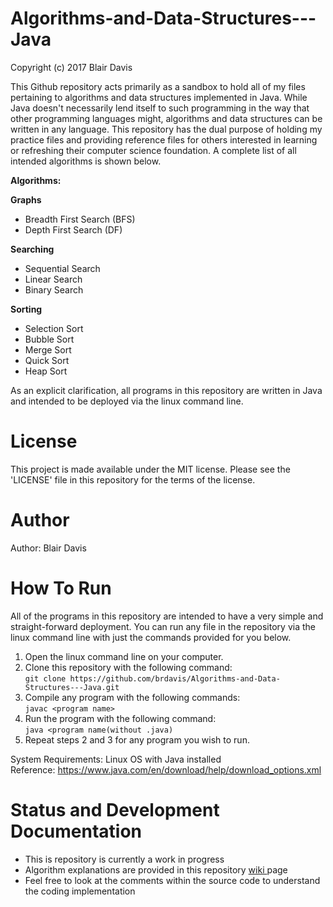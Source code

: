# Algorithms-and-Data-Structures---Java
Copyright (c) 2017 Blair Davis

This Github repository acts primarily as a sandbox to hold all of my files pertaining to algorithms and data structures implemented in Java. While Java doesn't necessarily lend itself to such programming in the way that other programming languages might, algorithms and data structures can be written in any language. This repository has the dual purpose of holding my practice files and providing reference files for others interested in learning or refreshing their computer science foundation. A complete list of all intended algorithms is shown below.  

**Algorithms:**  

**Graphs**
* Breadth First Search (BFS)
* Depth First Search (DF)

**Searching**
* Sequential Search
* Linear Search
* Binary Search

**Sorting**
* Selection Sort
* Bubble Sort
* Merge Sort
* Quick Sort
* Heap Sort

As an explicit clarification, all programs in this repository are written in Java and intended to be deployed via the linux command line.

# License
This project is made available under the MIT license. Please see the 'LICENSE' file in this repository for the terms of the license. 

# Author
Author: Blair Davis  

# How To Run 

All of the programs in this repository are intended to have a very simple and straight-forward deployment. You can run any file in the repository via the linux command line with just the commands provided for you below.  

1. Open the linux command line on your computer.  
1. Clone this repository with the following command:    
`git clone https://github.com/brdavis/Algorithms-and-Data-Structures---Java.git` 
1. Compile any program with the following commands:    
`javac <program name>`      
1. Run the program with the following command:    
`java <program name(without .java)`  
 1. Repeat steps 2 and 3 for any program you wish to run.  
 
 System Requirements: Linux OS with Java installed  
 Reference: https://www.java.com/en/download/help/download_options.xml

# Status and Development Documentation
* This is repository is currently a work in progress
* Algorithm explanations are provided in this repository <a href = https://github.com/brdavis/Algorithms-and-Data-Structures---Java/wiki> wiki </a> page
* Feel free to look at the comments within the source code to understand the coding implementation
